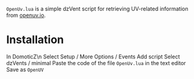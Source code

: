 `OpenUv.lua` is a simple dzVent script for retrieving UV-related information from
[openuv.io](https://openuv.io/).


# Installation

In DomoticZ\n
Select Setup / More Options / Events
Add script
Select dzVents / minimal
Paste the code of the file `OpenUv.lua` in the text editor
Save as `OpenUV`

